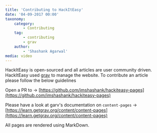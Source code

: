 ```yaml
---
title: 'Contributing to HackItEasy'
date: '04-09-2017 00:00'
taxonomy:
    category:
        - Contributing
    tag:
        - contributing
        - grav
    author:
        - 'Shashank Agarwal'
media: video
---
```


HackItEasy is open-sourced and all articles are user community driven. HackItEasy used [grav](https://getgrav.org/) to manage the website. To contribute an article please follow the below guidelines

Open a PR to -> [https://github.com/imshashank/hackiteasy-pages](https://github.com/imshashank/hackiteasy-pages)

Please have a look at garv's documentation on `content-pages` -> [https://learn.getgrav.org/content/content-pages](https://learn.getgrav.org/content/content-pages)

All pages are rendered using MarkDown.